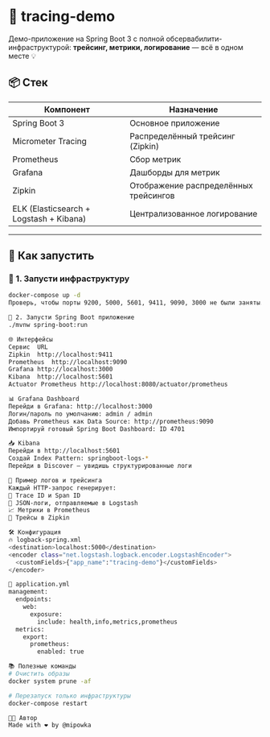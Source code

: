 # 🚀 tracing-demo

Демо-приложение на Spring Boot 3 с полной обсервабилити-инфраструктурой: **трейсинг, метрики, логирование** — всё в одном месте 💡

## 📦 Стек

| Компонент                             | Назначение                           |
|---------------------------------------|--------------------------------------|
| Spring Boot 3                         | Основное приложение                  |
| Micrometer Tracing                    | Распределённый трейсинг (Zipkin)     |
| Prometheus                            | Сбор метрик                           |
| Grafana                               | Дашборды для метрик                   |
| Zipkin                                | Отображение распределённых трейсингов |
| ELK (Elasticsearch + Logstash + Kibana) | Централизованное логирование       |

---

## 🔧 Как запустить

### 🧱 1. Запусти инфраструктуру

```bash
docker-compose up -d
Проверь, чтобы порты 9200, 5000, 5601, 9411, 9090, 3000 не были заняты.

🚀 2. Запусти Spring Boot приложение
./mvnw spring-boot:run

🌐 Интерфейсы
Сервис	URL
Zipkin	http://localhost:9411
Prometheus	http://localhost:9090
Grafana	http://localhost:3000
Kibana	http://localhost:5601
Actuator Prometheus	http://localhost:8080/actuator/prometheus

📊 Grafana Dashboard
Перейди в Grafana: http://localhost:3000
Логин/пароль по умолчанию: admin / admin
Добавь Prometheus как Data Source: http://prometheus:9090
Импортируй готовый Spring Boot Dashboard: ID 4701

📥 Kibana
Перейди в http://localhost:5601
Создай Index Pattern: springboot-logs-*
Перейди в Discover — увидишь структурированные логи

🔁 Пример логов и трейсинга
Каждый HTTP-запрос генерирует:
🎯 Trace ID и Span ID
💬 JSON-логи, отправляемые в Logstash
📈 Метрики в Prometheus
🧵 Трейсы в Zipkin

🛠 Конфигурация
🔥 logback-spring.xml
<destination>localhost:5000</destination>
<encoder class="net.logstash.logback.encoder.LogstashEncoder">
  <customFields>{"app_name":"tracing-demo"}</customFields>
</encoder>

🎯 application.yml
management:
  endpoints:
    web:
      exposure:
        include: health,info,metrics,prometheus
  metrics:
    export:
      prometheus:
        enabled: true

📚 Полезные команды
# Очистить образы
docker system prune -af

# Перезапуск только инфраструктуры
docker-compose restart

🧑‍💻 Автор
Made with ❤️ by @mipowka